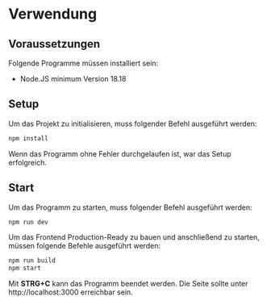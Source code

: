 # Verwendung

## Voraussetzungen
Folgende Programme müssen installiert sein:
- Node.JS minimum Version 18.18

## Setup
Um das Projekt zu initialisieren, muss folgender Befehl ausgeführt werden:
```bash
npm install
```

Wenn das Programm ohne Fehler durchgelaufen ist, war das Setup erfolgreich.

## Start
Um das Programm zu starten, muss folgender Befehl ausgeführt werden:
```bash
npm run dev
```

Um das Frontend Production-Ready zu bauen und anschließend zu starten, müssen folgende Befehle ausgeführt werden:
```bash
npm run build
npm start
```

Mit **STRG+C** kann das Programm beendet werden.
Die Seite sollte unter http://localhost:3000 erreichbar sein.
